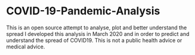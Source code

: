 # COVID-19-Pandemic-Analysis
This is an open source attempt to analyse, plot and better understand the spread 
I developed this analysis in March 2020 and in order to predict and understand the spread of COVID19. This is not a public health advice or medical advice.
